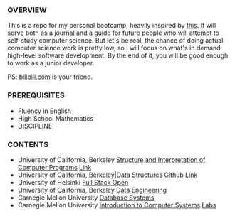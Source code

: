 ### OVERVIEW

This is a repo for my personal bootcamp, heavily inspired by [this](https://www.reddit.com/r/learnprogramming/comments/ortnef/a_super_harsh_guide_to_learning_computer_science/). It will serve both as a journal and a guide for future people who will attempt to self-study computer science. But let's be real, the chance of doing actual computer science work is pretty low, so I will focus on what's in demand: high-level software development. By the end of it, you will be good enough to work as a junior developer.

PS: [bilibili.com](https://www.bilibili.com/) is your friend.

### PREREQUISITES

- Fluency in English
- High School Mathematics
- DISCIPLINE

### CONTENTS

- University of California, Berkeley [Structure and Interpretation of Computer Programs](https://cs61a.org/) [Link](https://github.com/woadray/cs-bootcamp/blob/main/cs61a.md)
- University of California, Berkeley|[Data Structures](https://sp21.datastructur.es/) [Github](https://github.com/orgs/Berkeley-CS61B/repositories) [Link](https://github.com/woadray/cs-bootcamp/blob/main/cs61b.md)
- University of Helsinki [Full Stack Open](https://fullstackopen.com/en/)
- University of California, Berkeley [Data Engineering](https://data101.org/)
- Carnegie Mellon University [Database Systems](https://15445.courses.cs.cmu.edu/fall2022/)
- Carnegie Mellon University [Introduction to Computer Systems]([http://csapp.cs.cmu.edu/](https://www.cs.cmu.edu/~213/)) [Labs](http://csapp.cs.cmu.edu/3e/labs.html)
